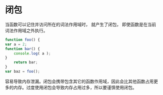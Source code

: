 # 闭包

当函数可以记住并访问所在的词法作用域时， 就产生了闭包， 即使函数是在当前词法作用域之外执行。

```javascript
function foo() {
var a = 2;
function bar() {
	console.log( a );
}
	return bar;
}
var baz = foo();
```

容易导致内存泄漏。闭包会携带包含其它的函数作用域，因此会比其他函数占用更多的内存。过度使用闭包会导致内存占用过多，所以要谨慎使用闭包。

